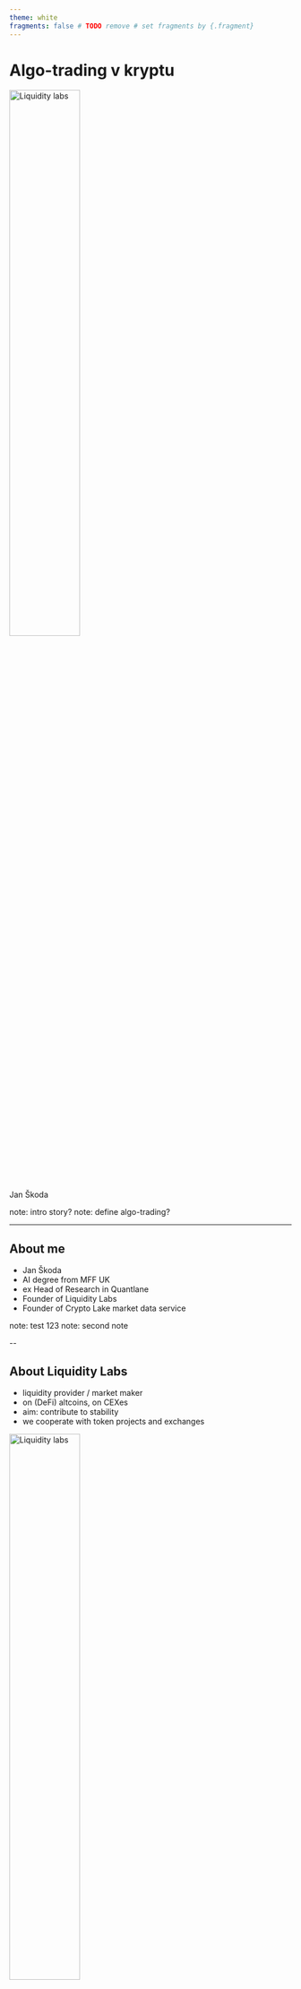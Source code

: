 ```yaml
---
theme: white
fragments: false # TODO remove # set fragments by {.fragment}
---
```


<!-- TODO move some bullet points into notes? -->

# Algo-trading v kryptu

<img src="imgs/logo-mini.svg" width="50%" alt="Liquidity labs" />

Jan Škoda

note: intro story?
note: define algo-trading?

---

## About me

- Jan Škoda
- AI degree from MFF UK
- ex Head of Research in Quantlane
- Founder of Liquidity Labs
- Founder of Crypto Lake market data service

note: test 123
note: second note

--

## About Liquidity Labs

- liquidity provider / market maker
- on (DeFi) altcoins, on CEXes
- aim: contribute to stability
- we cooperate with token projects and exchanges

<img src="imgs/logo-mini.svg" width="50%" alt="Liquidity labs" />

note: we are funded by token projects and exchanges, not just from trading revenue. this is unique among algo-trading.
note: LP/MM term

--

## Outline

- what is **liquidity**, it's role in market
  - liquidity providers
  - adversary effects
  - issues of DEXes
  - who pays for liquidity? exchange rebates, project deals
- **algo-trading** {.fragment}
  - examples, good & bad
  - caveats (overfit, skew, )
- **Market (Maker) adversaries**
  - manipulations
  - insider trading
- retail traders, does it make sense?
  - where it does make sense?
- running a one-man-show project takeaways
  - more efficient than a small team
  - automation

<!-- concept of agreessivity? -->
<!-- fake volume? -->

---

## Liquidity

- Asset is:
  - Liquid = easy & cheap to buy / sell
  - Illiquid = high transaction costs, slippage, unstable price

<div class="fragment" style="margin: 0 100px 0 100px;">
	<div style="display: flex; justify-content: space-between; gap: 10px;">
    <img src="imgs/slippage_btc.png" width="50%" alt="Slippage on BTC" />
   <img src="imgs/slippage_ltc.png" width="50%" alt="Slippage on LTC" />
	</div>
	<small>BTC and LTC slippage, source: Kraken Analytics</small>
</div>

note: trading slower is better, but impractical in volatility
note: ltc price could drop ~3% more percent once it dropped 1%

--

## Goal: maximize liquidity

--

## Liquidity providers (*LP*)

- Lock their assets into AMM positions (eg. Uniswap DEX) or limit orders (eg. Binance CEX)
- Face risks of hacks, exchange defaults, changing prices and adverse selection
- Expect returns from spreads (order-book) or fees (AMM)
- Sometimes incentivized by exchanges or token projects (rebates, deals)

--

## Liquidity mechanics on CEX

Example with order book:

- MM quotes with $10 spread and 1 ETH quantity
- ETH/USD price goes from 1990 to 2000
- MM had buy order at 1985 and sell at 1995
- MM sold and has now -1 ETH position sold at 1995
- Price trends higher to 2010
- MM buys back at 2005, realizes $10 loss

<!-- TODO imgs -->

--

## AMM profitability

<img src="imgs/eth_usdc_profitability.webp" width="100%" alt="ETH/USDC profitability" />
<small>Uniswap v3 ETH/USDC pools. Source: <a href="https://crocswap.medium.com/">https://crocswap.medium.com/</a></small>

--

## Why AMMs lose money?

- Adverse fills and impermanent loss
- Low volume, high volatility
- Fees are not enough to cover losses
- Fees don't adapt to market conditions (volatility)
  - In order books, MMs just widen the spread

--

## DEX solutions?

- Order book DEXes -- <a href="https://openserum.io/">Open Serum</a> (Solana spot), <a href="https://trade.dydx.exchange/">DyDx</a>, <a href="https://app.hyperliquid.xyz/">Hyperliquid</a> (both perps on L2)
- Dynamic fees -- <a href="https://www.crocswap.com/">CrocSwap</a> (AMM)
- Failed(?) attempts -- <a href="https://cointelegraph.com/news/bancor-pauses-impairment-loss-protection-citing-hostile-market-conditions">Bancor pauses IL protection</a>

--

## Who pays for liquidity?

- AMMs: Retail LPs unaware of risks/profitability, takers on high-fee pools
- CEXes:
  - Exchanges pay rebates to big MMs (eg. 0.01%)
  - Projects sponsor MM activity on their tokens
    - Actually they sometimes sponsor *wash trading* as well

---

## Algo-trading

- There are many more algorithmic-trading strategies besides MM
- By style:
  - arbitrage, mean-reversion, trend-following, pair-trading
  - front-running, spoofing, manipulation {.fragment}
- By implementation: {.fragment}
  - machine-learning model based
- By frequency: {.fragment}
  - *HFT*, mid-frequency, on daily candles
- By data type: {.fragment}
  - on-chain metrics, news, social media sentiment

--

## The Process

- Idea
  - Based on psychology/behaviour,
- Data gathering
- Parameter optimization
- (Backtest)
- Live trading

--

## Caveats

- *Alpha* decay
- Execution issues
- Risk premiums {.fragment}
  - Lets buy dips after each quick -5% move and sell after 3 days
  - Earns 1% each time, but once in a while looses 10%+.
- Skewed returns

--

## Backtest & optimization issues

- Overfitting
  - even manually!
- Forward looking bugs
- Execution precision

--

## Execution issues

- Slippage
- Adverse selection for limit orders
- Front-running

--

## Performance

- Sending packets before receiving
- Not allocating memory
- Fitting into cache
- Reality: exchanges are slow

---

## Market (Maker) adversaries

- manipulations
- insider trading

--

## Manipulations

- Pump & dumps
- On small-cap tokens with low liquidity
- Attacker slowly accumulates position (buys partly from MMs) {.fragment}
- (optional) Attacker pays influencers to promote the token
- Attacker buys aggressively to pump the price (mostly from MMs)
- MMs have to buy-back at higher price {.fragment}
- Attacker sells to MMs and last buyers
- When price starts to fall, attacker sells the rest aggressively, causing the price to collapse

--

## Insider trading

- Project teams have access to non-public information
- Team members or management use it to front-run the market before announcements

--

## Insider trading

<img src="imgs/time_pelosi.png" alt="Trader of the year" class="r-stretch" class="fragment" />

<a href="https://nypost.com/2022/10/05/house-speaker-nancy-pelosi-has-accrued-millions-from-husbands-trades-report/">Nancy Pelosi (source)</a>

note: husband bought Nvidia before subsidies were considered
note: husband bought Tesla as his wife was pushing subsidies

---

## Chances of retail traders

- Retail traders are at a disadvantage
  - High fees, information assymeties, manipulated news, influencers, bad actors...
  - This applies to crypto as well
  - Solo trader psychology: gambling, overconfidence, mistakes
  - Lower the trading frequency, the better (HODL)

note: don't do even algo-trading alone?

--

## Please don't "day trade"

<img src="imgs/day-trading.jpg" alt="Day trading" />

note: there are better ways to spend your time/energy in crypto

<!--
- retail traders, does it make sense?
  - where it does make sense?
- running a one-man-show project takeaways
  - more efficient than a small team
  - automation
-->
